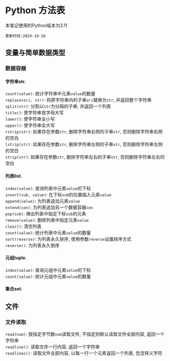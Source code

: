 # Python 方法表
本笔记使用的Python版本为3.11

`更新时间:2024-10-18`
## 变量与简单数据类型

### 数据容器

#### 字符串str.

`count(value)`: 统计字符串中元素`value`的数量<br>
`replace(ori, str)`: 将原字符串内的子串`ori`替换为`str`, 并返回整个字符串<br>
`split(str)`: 分割以`str`为分隔的子串, 并返回一个列表<br>
`title()`: 使字符串首字母大写<br>
`lower()`: 使字符串全小写<br>
`upper()`: 使字符串全大写<br>
`rstrip(str)`: 如果存在参数`str`, 删除字符串右侧的子串`str`, 否则删除字符串右侧的空白<br>
`lstrip(str)`: 如果存在参数`str`, 删除字符串左侧的子串`str`, 否则删除字符串左侧的空白<br>
`strip(str)`: 如果存在参数`str`, 删除字符串左右的子串`str`, 否则删除字符串左右的空白<br>

#### 列表list.

`index(value)`: 查询列表中元素`value`的下标<br>
`insert(sub, value)`: 在下标`sub`的位置插入元素`value`<br>
`append(value)`: 为列表追加元素`value`<br>
`extend(con)`: 为列表追加另一个数据容器`con`<br>
`pop(sub)`: 弹出列表中指定下标`sub`的元素<br>
`remove(value)`: 删除列表中指定元素`value`<br>
`clear()`: 清空列表<br>
`count(value)`: 统计列表中元素`value`的数量<br>
`sort(reverse)`: 为列表永久排序, 使用参数`reverse`设置排序方式<br>
`reverse()`: 为列表永久倒序<br>

#### 元组tuple.

`index(value)`: 查询元组中元素`value`的下标<br>
`count(value)`: 统计元组中元素`value`的数量<br>

#### 集合set.

## 文件

### 文件读取

`read(num)`: 按指定字节数`num`读取文件, 不指定则默认读取文件全部内容, 返回一个字符串<br>
`readline()`: 读取文件一行内容, 返回一个字符串<br>
`readlines()`: 读取文件全部内容, 以每一行一个元素返回一个列表, 包含转义字符<br>
